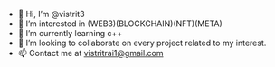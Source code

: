- 👋 Hi, I’m @vistrit3
- 👀 I’m interested in (WEB3)(BLOCKCHAIN)(NFT)(META)
- 🌱 I’m currently learning c++
- 💞️ I’m looking to collaborate on every project related to my interest. 
- 📫 Contact me at vistritrai1@gmail.com

<!---
vistrit3/vistrit3 is a ✨ special ✨ repository because its `README.md` (this file) appears on your GitHub profile.
You can click the Preview link to take a look at your changes.
--->
